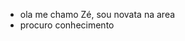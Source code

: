 - ola me chamo Zé, sou novata na area
- procuro conhecimento

<!---
j0selep/j0selep is a ✨ special ✨ repository because its `README.md` (this file) appears on your GitHub profile.
You can click the Preview link to take a look at your changes.
--->
